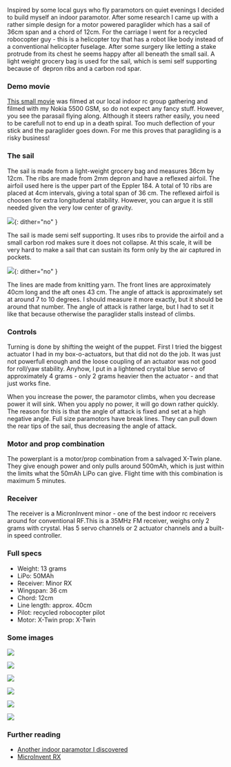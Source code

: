 Inspired by some local guys who fly paramotors on quiet evenings I decided to build myself an indoor paramotor. After some research I came up with a rather simple design for a motor powered paraglider which has a sail of 36cm span and a chord of 12cm. For the carriage I went for a recycled robocopter guy - this is a helicopter toy that has a robot like body instead of a conventional helicopter fuselage. After some surgery like letting a stake protrude from its chest he seems happy after all beneath the small sail. A light weight grocery bag is used for the sail, which is semi self supporting because of  depron ribs and a carbon rod spar.

### Demo movie

[This small movie](https://vimeo.com/516676345) was filmed at our local indoor rc group gathering and filmed with my Nokia 5500 GSM, so do not expect any fancy stuff. However, you see the parasail flying along. Although it steers rather easily, you need to be carefull not to end up in a death spiral. Too much deflection of your stick and the paraglider goes down. For me this proves that paragliding is a risky business!

### The sail

The sail is made from a light-weight grocery bag and measures 36cm by 12cm. The ribs are made from 2mm depron and have a reflexed airfoil. The airfoil used here is the upper part of the Eppler 184. A total of 10 ribs are placed at 4cm intervals, giving a total span of 36 cm. The reflexed airfoil is choosen for extra longitudenal stability. However, you can argue it is still needed given the very low center of gravity.

![](images/e184.gif){: dither="no" }

The sail is made semi self supporting. It uses ribs to provide the airfoil and a small carbon rod makes sure it does not collapse. At this scale, it will be very hard to make a sail that can sustain its form only by the air captured in pockets.

![](images/e184.png){: dither="no" }

The lines are made from knitting yarn. The front lines are approximately 40cm long and the aft ones 43 cm. The angle of attack is approximately set at around 7 to 10 degrees. I should measure it more exactly, but it should be around that number. The angle of attack is rather large, but I had to set it like that because otherwise the paraglider stalls instead of climbs.

### Controls

Turning is done by shifting the weight of the puppet. First I tried the biggest actuator I had in my box-o-actuators, but that did not do the job. It was just not powerfull enough and the loose coupling of an actuator was not good for roll/yaw stability. Anyhow, I put in a lightened crystal blue servo of approximately 4 grams - only 2 grams heavier then the actuator - and that just works fine.

When you increase the power, the paramotor climbs, when you decrease power it will sink. When you apply no power, it will go down rather quickly. The reason for this is that the angle of attack is fixed and set at a high negative angle. Full size paramotors have break lines. They can pull down the rear tips of the sail, thus decreasing the angle of attack.

### Motor and prop combination

The powerplant is a motor/prop combination from a salvaged X-Twin plane. They give enough power and only pulls around 500mAh, which is just within the limits what the 50mAh LiPo can give. Flight time with this combination is maximum 5 minutes.

### Receiver

The receiver is a MicronInvent minor - one of the best indoor rc receivers around for conventional RF.This is a 35MHz FM receiver, weighs only 2 grams with crystal. Has 5 servo channels or 2 actuator channels and a built-in speed controller.

### Full specs

  * Weight: 13 grams
  * LiPo: 50MAh
  * Receiver: Minor RX
  * Wingspan: 36
    cm
  * Chord: 12cm
  * Line length: approx. 40cm
  * Pilot: recycled robocopter pilot
  * Motor: X-Twin prop: X-Twin

### Some images

![](images/pc020035.jpg)

![](images/pc020036.jpg)

![](images/pc020040.jpg)

![](images/pc020041.jpg)

![](images/pc020045.jpg)

![](images/pc030046.jpg)

### Further reading

- [Another indoor paramotor I discovered](http://www.rcgroups.com/forums/showthread.php?t=763749 "Another indoor paramotor")
- [MicroInvent RX](http://www.microinvent.com/mambo/index.php)
